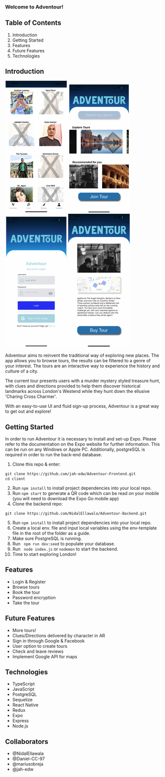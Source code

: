 ### Welcome to Adventour!

## Table of Contents

1. Introduction
2. Getting Started
3. Features
4. Future Features
5. Technologies

## Introduction

[<Img src="./client/assets/characters.png" width="200px"/>][adventour]
[<Img src="./client/assets/explore.png" width="200px"/>][adventour]
[<Img src="./client/assets/login.png" width="200px"/>][adventour]
[<Img src="./client/assets/individualtour.png" width="200px"/>][adventour]

Adventour aims to reinvent the traditional way of exploring new places. The app allows you to browse tours, the results can be filtered to a genre of your interest. The tours are an interactive way to experience the history and culture of a city.

The current tour presents users with a murder mystery styled treasure hunt, with clues and directions provided to help them discover historical landmarks across London's Westend while they hunt down the ellusive 'Charing Cross Charmer'.

With an easy-to-use UI and fluid sign-up process, Adventour is a great way to get out and explore!

## Getting Started

In order to run Adventour it is necessary to install and set-up Expo. Please refer to the documentation on the Expo website for further information. This can be run on any Windows or Apple PC. Additionally, postgreSQL is required in order to run the back-end database.

1. Clone this repo & enter:

```
git clone https://github.com/jah-edw/Adventour-Frontend.git
cd client
```

2. Run `npm install` to install project dependencies into your local repo.
3. Run `npm start` to generate a QR code which can be read on your mobile (you will need to download the Expo Go mobile app)
4. Clone the backend repo:

```
git clone https://github.com/NidalEllawala/Adventour-Backend.git
```

5. Run `npm install` to install project dependencies into your local repo.
6. Create a local env. file and input local variables using the env-template file in the root of the folder as a guide.
7. Make sure PostgreSQL is running.
8. Run ` npm run dev:seed` to populate your database.
9. Run ` node index.js` or `nodemon` to start the backend.
10. Time to start exploring London!

## Features

- Login & Register
- Browse tours
- Book the tour
- Password encryption
- Take the tour

## Future Features

- More tours!
- Clues/Directions delivered by character in AR
- Sign in through Google & Facebook
- User option to create tours
- Check and leave reviews
- Implement Google API for maps

## Technologies

- TypeScript
- JavaScript
- PostgreSQL
- Sequelize
- React Native
- Redux
- Expo
- Express
- Node.js

## Collaborators

- @NidalEllawala
- @Daniel-CC-97
- @mariusobreja
- @jah-edw

[adventour]: https://github.com/jah-edw/Adventour-Frontend
